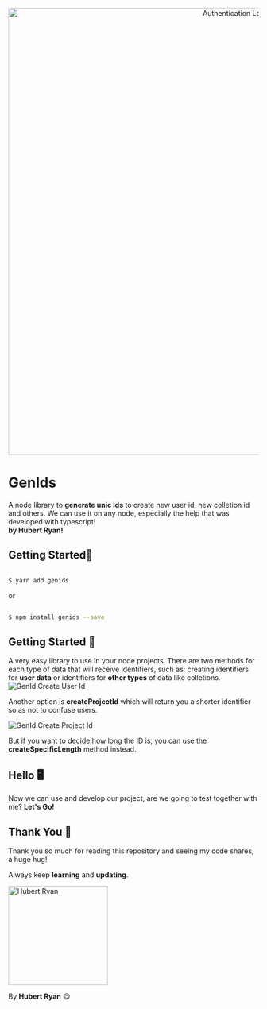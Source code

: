 <p  align="center">
<img  src="https://imgur.com/d1rxZxe.png"  width="900"  title="Authentication Logo">
</p>

# GenIds

A node library to **generate unic ids** to create new user id, new colletion id and others. We can use it on any node, especially the help that was developed with typescript!<br/>**by Hubert Ryan!**

## Getting Started🔌

```sh

$ yarn add genids

```

or

```sh

$ npm install genids --save

```

## Getting Started 🧨

A very easy library to use in your node projects. There are two methods for each type of data that will receive identifiers, such as: creating identifiers for **user data** or identifiers for **other types** of data like colletions.
![GenId Create User Id](https://imgur.com/Ti1nuwU.png)

Another option is **createProjectId** which will return you a shorter identifier so as not to confuse users.

![GenId Create Project Id](https://imgur.com/2ZlC3Dh.png)

But if you want to decide how long the ID is, you can use the **createSpecificLength** method instead.

## Hello 🖥

Now we can use and develop our project, are we going to test together with me? **Let's Go!**

## Thank You 🎉

Thank you so much for reading this repository and seeing my code shares, a huge hug!

Always keep **learning** and **updating**.

<p  align="left">

<img  src="https://imgur.com/RIfwVLj.png"  width="200"  title="Hubert Ryan">

</p>

By **Hubert Ryan** 😋

```



```
